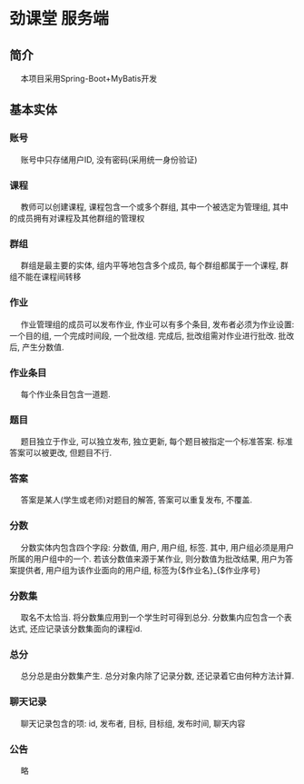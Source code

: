 # 劲课堂 服务端
## 简介
&nbsp;&nbsp;&nbsp;&nbsp;
本项目采用Spring-Boot+MyBatis开发
## 基本实体
### 账号
&nbsp;&nbsp;&nbsp;&nbsp;
账号中只存储用户ID, 没有密码(采用统一身份验证)
### 课程
&nbsp;&nbsp;&nbsp;&nbsp;
教师可以创建课程, 课程包含一个或多个群组, 
其中一个被选定为管理组, 其中的成员拥有对课程及其他群组的管理权
### 群组
&nbsp;&nbsp;&nbsp;&nbsp;
群组是最主要的实体, 组内平等地包含多个成员, 
每个群组都属于一个课程, 群组不能在课程间转移
### 作业
&nbsp;&nbsp;&nbsp;&nbsp;
作业管理组的成员可以发布作业, 作业可以有多个条目, 
发布者必须为作业设置:一个目的组, 一个完成时间段, 一个批改组. 
完成后, 批改组需对作业进行批改. 批改后, 产生分数值. 
### 作业条目
&nbsp;&nbsp;&nbsp;&nbsp;
每个作业条目包含一道题. 
### 题目
&nbsp;&nbsp;&nbsp;&nbsp;
题目独立于作业, 可以独立发布, 独立更新, 每个题目被指定一个标准答案. 
标准答案可以被更改, 但题目不行. 
### 答案
&nbsp;&nbsp;&nbsp;&nbsp;
答案是某人(学生或老师)对题目的解答, 答案可以重复发布, 不覆盖. 
### 分数
&nbsp;&nbsp;&nbsp;&nbsp;
分数实体内包含四个字段: 分数值, 用户, 用户组, 标签. 
其中, 用户组必须是用户所属的用户组中的一个. 若该分数值来源于某作业, 
则分数值为批改结果, 用户为答案提供者, 用户组为该作业面向的用户组, 
标签为{$作业名}_{$作业序号}
### 分数集
&nbsp;&nbsp;&nbsp;&nbsp;
取名不太恰当. 将分数集应用到一个学生时可得到总分. 分数集内应包含一个表达式, 
还应记录该分数集面向的课程id. 
### 总分
&nbsp;&nbsp;&nbsp;&nbsp;
总分总是由分数集产生. 总分对象内除了记录分数, 还记录着它由何种方法计算. 
### 聊天记录
&nbsp;&nbsp;&nbsp;&nbsp;
聊天记录包含的项: id, 发布者, 目标, 目标组, 发布时间, 聊天内容
### 公告
&nbsp;&nbsp;&nbsp;&nbsp;
略
